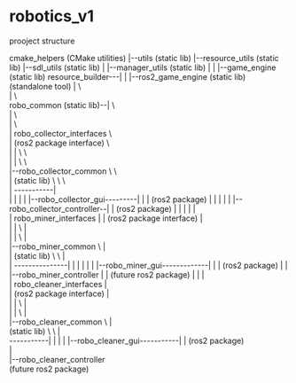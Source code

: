 # robotics_v1

prooject structure

cmake_helpers (CMake utilities)
  |--utils (static lib)
        |--resource_utils (static lib)
                   |--sdl_utils (static lib)
                   |     |--manager_utils (static lib)
                   |         |     |--game_engine (static lib)
resource_builder---|         |                 |--ros2_game_engine (static lib)
(standalone tool)            |                                  \           
                             |                                   \          
   robo_common (static lib)--|                                    \         
          |                                                        \        
          |                                                         \       
          |    robo_collector_interfaces                             \      
          |    (ros2 package interface)                               \     
          |      |                  \                                  \    
          |      |                   \                                  \   
          |--robo_collector_common    \                                  \                   
          |  (static lib)       \      \                                  \                   
          |                      \-----------|                             \
          |                                  |                             |
          |                                  |--robo_collector_gui---------|
          |                                  |  (ros2 package)             |
          |                                  |                             |
          |                                  |--robo_collector_controller--|
          |                                    (ros2 package)              |
          |             	                 	                           |
          |             	                 	                           |                                  
          |    robo_miner_interfaces                                       |
          |    (ros2 package interface)                                    |       
          |      |                  \                                      |    
          |      |                   \                                     |  
          |--robo_miner_common        \                                    |                  
          |  (static lib)    \         \                                   |                  
          |                  \---------------|                             |
          |                                  |                             |
          |                                  |--robo_miner_gui-------------|
          |                                  |  (ros2 package)             |
          |                                  |--robo_miner_controller      |
          |                                     (future ros2 package)      |
          |             	                 	                           |                                  
          |    robo_cleaner_interfaces             	                 	   |       
          |    (ros2 package interface)            	                 	   |            	                 	         
          |      |                  \              	                 	   |      
          |      |                   \               	                   |    
          |--robo_cleaner_common      \               	                   |                    
             (static lib)       \      \               	                   |                    
                                 \-----------|         	                   |
                                             |         	                   |
                                             |--robo_cleaner_gui-----------|
                                             |  (ros2 package)             
                                             |                             
                                             |--robo_cleaner_controller    
                                                (future ros2 package)
                                  
                                  